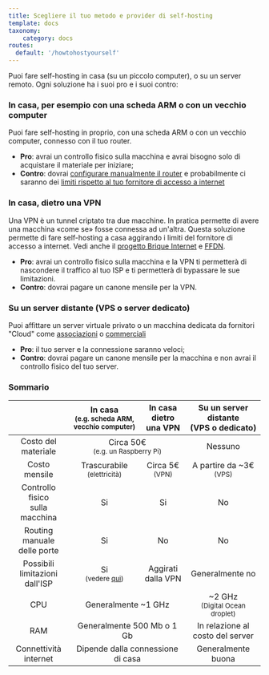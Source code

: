 ```yaml
---
title: Scegliere il tuo metodo e provider di self-hosting
template: docs
taxonomy:
    category: docs
routes:
  default: '/howtohostyourself'
---
```


Puoi fare self-hosting in casa (su un piccolo computer), o su un server remoto. Ogni soluzione ha i suoi pro e i suoi contro:

### In casa, per esempio con una scheda ARM o con un vecchio computer

Puoi fare self-hosting in proprio, con una scheda ARM o con un vecchio computer, connesso con il tuo router.

- **Pro**: avrai un controllo fisico sulla macchina e avrai bisogno solo di acquistare il materiale per iniziare;
- **Contro**: dovrai [configurare manualmente il router](/isp_box_config) e probabilmente ci saranno dei [limiti rispetto al tuo fornitore di accesso a internet](/isp)

### In casa, dietro una VPN

Una VPN è un tunnel criptato tra due macchine. In pratica permette di avere una macchina «come se» fosse connessa ad un'altra. Questa soluzione permette di fare self-hosting a casa aggirando i limiti del fornitore di accesso a internet. Vedi anche il [progetto Brique Internet](https://labriqueinter.net) e [FFDN](https://www.ffdn.org).

- **Pro**: avrai un controllo fisico sulla macchina e la VPN ti permetterà di nascondere il traffico al tuo ISP e ti permetterà di bypassare le sue limitazioni.
- **Contro**: dovrai pagare un canone mensile per la VPN.

### Su un server distante (VPS o server dedicato)

Puoi affittare un server virtuale privato o un macchina dedicata da fornitori "Cloud" come [associazioni](https://db.ffdn.org) o [commerciali](/providers/server)

- **Pro**: il tuo server e la connessione saranno veloci;
- **Contro**: dovrai pagare un canone mensile per la macchina e non avrai il controllo fisico del tuo server.

### Sommario

<table>
    <thead>
      <tr>
        <th></th>
        <th style="text-align:center;">In casa<br><small>(e.g. scheda ARM, vecchio computer)</small></th>
        <th style="text-align:center;">In casa<br>dietro una VPN</th>
        <th style="text-align:center;">Su un server distante<br>(VPS o dedicato)</th>
      </tr>
    </thead>
    <tbody>
      <tr>
        <td style="text-align:center;">Costo del materiale</td>
        <td style="text-align:center;" class="warning"  colspan="2">Circa 50€ <br><small>(e.g. un Raspberry Pi)</small></td>
        <td style="text-align:center;" class="success">Nessuno</td>
      </tr>
      <tr>
        <td style="text-align:center;">Costo mensile</td>
        <td style="text-align:center;" class="success">Trascurabile<br><small>(elettricità)</small></td>
        <td style="text-align:center;" class="warning">Circa 5€ <br><small>(VPN)</small></td>
        <td style="text-align:center;" class="warning">A partire da ~3€ <br><small>(VPS)</small></td>
      </tr>
      <tr>
        <td style="text-align:center;">Controllo fisico<br>sulla macchina</td>
        <td style="text-align:center;" class="success">Si</td>
        <td style="text-align:center;" class="success">Si</td>
        <td style="text-align:center;" class="danger">No</td>
      </tr>
      <tr>
        <td style="text-align:center;">Routing manuale <br>delle porte</td>
        <td style="text-align:center;" class="warning">Si</td>
        <td style="text-align:center;" class="success">No</td>
        <td style="text-align:center;" class="success">No</td>
      </tr>
      <tr>
        <td style="text-align:center;">Possibili limitazioni <br >dall'ISP</td>
        <td style="text-align:center;" class="danger">Si <br><small>(vedere <a href="/isp">qui</a>)</small></td>
        <td style="text-align:center;" class="success">Aggirati dalla VPN</td>
        <td style="text-align:center;" class="success">Generalmente no</td>
      </tr>
      <tr>
        <td style="text-align:center;">CPU</td>
        <td style="text-align:center;" class="warning" colspan="2">Generalmente ~1 GHz</td>
        <td style="text-align:center;" class="success">~2 GHz <br><small>(Digital Ocean droplet)</small></td>
      </tr>
      <tr>
        <td style="text-align:center;">RAM</td>
        <td style="text-align:center;" class="warning" colspan="2">Generalmente 500 Mb o 1 Gb</td>
        <td style="text-align:center;" class="warning">In relazione al costo del server</td>
      </tr>
      <tr>
        <td style="text-align:center;">Connettività internet</td>
        <td style="text-align:center;" class="warning" colspan="2">Dipende dalla connessione di casa</td>
        <td style="text-align:center;" class="success">Generalmente buona</td>
      </tr>
    </tbody>
</table>
